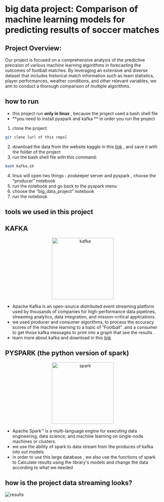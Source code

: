 # big data project: Comparison of machine learning models for predicting results of soccer matches

## Project Overview:

Our project is focused on a comprehensive analysis of the predictive precision of various machine learning algorithms in forecasting the outcomes of football matches. By leveraging an extensive and diverse dataset that includes historical match information such as team statistics, player performances, weather conditions, and other relevant variables, we aim to conduct a thorough comparison of multiple algorithms.

## how to run 
* this project run **only in linux** , because the project used a bash shell file 
* **you need to install pyspark and kafka ** in order you run the project
1. clone the project 
 ```bash
git clone [url of this repo]
```
2. download the data from the website kaggle in this <a href="https://www.kaggle.com/competitions/football-match-probability-prediction/data">link</a> , and save it with the folder of the project 
3. run the bash shell file with this command:
 ```bash
bash kafka.sh
```
4. linux will open two things : zookeeper server and pyspark , choose the “producer” notebook
5. run the notebook and go back to the pyspark menu
6. choose the “big_data_project” notebook
7. run the notebook
## tools we used in this project 

## KAFKA 
</p>
<div align="center">
 <img alt="kafka" height="200px" src="https://miro.medium.com/v2/resize:fit:1400/0*yLAJh2DNn8GDXGxc.png">
</div>

* Apache Kafka is an open-source distributed event streaming platform used by thousands of companies for high-performance data pipelines, streaming analytics, data integration, and mission-critical applications.
* we used producer and consumer algorithms, to process the accuracy scores of the machine learning to a topic of “Football” .and a consumer to get those kafka messages to print into a graph that see the results .
* learn more about kafka and download in this  <a href="https://kafka.apache.org">link</a>

## PYSPARK (the python version of spark) 
</p>
<div align="center">
 <img alt="spark" height="200px" src="https://encrypted-tbn0.gstatic.com/images?q=tbn:ANd9GcR6s18b2Hr6gcvx1M2W5BKTxW8i5vkckfNzfg&s">
</div>

* Apache Spark™ is a multi-language engine for executing data engineering, data science, and machine learning on single-node machines or clusters.
* we use the ability of spark to data stream from the produces of kafka into out models
* in order to use this large database , we also use the functions of spark to Calculate results using the library's models and change the data according to what we needed
## how is the project data streaming looks?
<img src="https://i.imgur.com/UgyPfKW.jpeg" alt="results">



